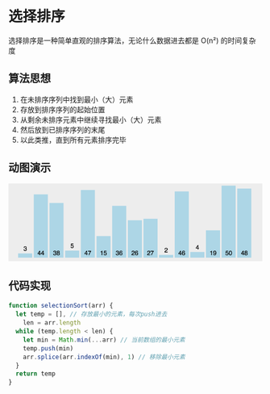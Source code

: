 # 选择排序

选择排序是一种简单直观的排序算法，无论什么数据进去都是 O(n²) 的时间复杂度

## 算法思想

1. 在未排序序列中找到最小（大）元素
2. 存放到排序序列的起始位置
3. 从剩余未排序元素中继续寻找最小（大）元素
4. 然后放到已排序序列的末尾
5. 以此类推，直到所有元素排序完毕

## 动图演示

![](./gif/selectionSort.gif)

## 代码实现

```javascript
function selectionSort(arr) {
  let temp = [], // 存放最小的元素，每次push进去
    len = arr.length
  while (temp.length < len) {
    let min = Math.min(...arr) // 当前数组的最小元素
    temp.push(min)
    arr.splice(arr.indexOf(min), 1) // 移除最小元素
  }
  return temp
}
```